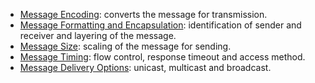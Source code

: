 - [Message Encoding](Message%20Encoding.md): converts the message for transmission.
- [Message Formatting and Encapsulation](Message%20Formatting%20and%20Encapsulation.md): identification of sender and receiver and layering of the message.
- [Message Size](Message%20Size.md): scaling of the message for sending.
- [Message Timing](Message%20Timing.md): flow control, response timeout and access method.
- [Message Delivery Options](Message%20Delivery%20Options.md): unicast, multicast and broadcast.
